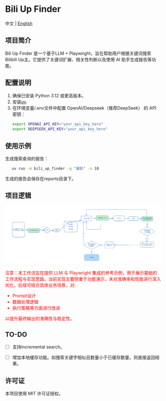# Bili Up Finder

中文 | [English](README_en.md)

## 项目简介

Bili Up Finder 是一个基于LLM + Playwirght，旨在帮助用户根据关键词搜索 Bilibili Up主。它提供了关键词扩展、相关性判断以及使用 AI 助手生成报告等功能。

## 配置说明

1. 确保已安装 Python 3.12 或更高版本。
2. 安装[uv](https://docs.astral.sh/uv/getting-started/installation/).
3. 在环境变量/.env文件中配置 OpenAI/Deepseek（推荐DeepSeek） 的 API 密钥：
   ```bash
   export OPENAI_API_KEY="your_api_key_here"
   export DEEPSEEK_API_KEY="your_api_key_here"
   ```


## 使用示例

生成搜索查询的报告：
```bash
   uv run -m bili_up_finder -q "摄影" -n 10  
```
生成的报告会保存在reports目录下。

## 项目逻辑

![](assets/workflow.png)

<div style="color: red;">
注意：本工作流旨在提供 LLM 与 Playwright 集成的参考示例，用于展示基础的工作流程与实现思路。当前实现主要侧重于功能演示，未对准确率和性能进行深入优化。后续可结合具体业务场景，对:
<ul>
<li>Prompt设计</li>
<li>数据处理逻辑</li>
<li>执行策略等方面进行改进</li>
</ul>
以提升最终输出的准确性与稳定性。
</div>


## TO-DO
- [ ] 支持incremental search。
- [ ] 增加本地缓存功能。如搜索关键字相似且数量小于已缓存数量，则直接返回结果。
  

## 许可证

本项目使用 MIT 许可证授权。